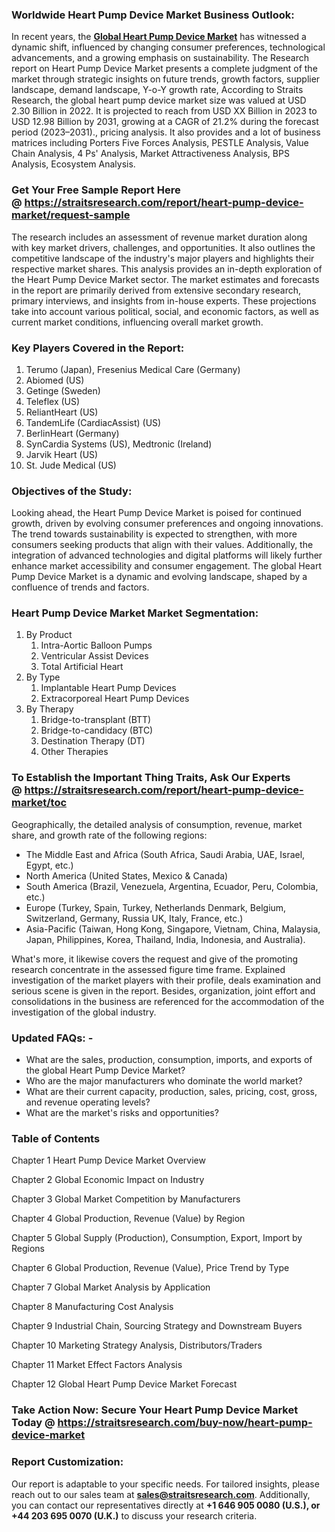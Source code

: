 <h3>Worldwide Heart Pump Device Market Business Outlook:</h3>
<p>In recent years, the <strong><a href=https://straitsresearch.com/report/heart-pump-device-market>Global Heart Pump Device Market</a></strong> has witnessed a dynamic shift, influenced by changing consumer preferences, technological advancements, and a growing emphasis on sustainability. The Research report on Heart Pump Device Market presents a complete judgment of the market through strategic insights on future trends, growth factors, supplier landscape, demand landscape, Y-o-Y growth rate, According to Straits Research, the global heart pump device market size was valued at USD 2.30 Billion in 2022. It is projected to reach from USD XX Billion in 2023 to USD 12.98 Billion by 2031, growing at a CAGR of 21.2% during the forecast period (2023–2031)., pricing analysis. It also provides and a lot of business matrices including Porters Five Forces Analysis, PESTLE Analysis, Value Chain Analysis, 4 Ps' Analysis, Market Attractiveness Analysis, BPS Analysis, Ecosystem Analysis.</p>
<h3>Get Your Free Sample Report Here @&nbsp;<a href=https://straitsresearch.com/report/heart-pump-device-market/request-sample>https://straitsresearch.com/report/heart-pump-device-market/request-sample</a></h3>
<p>The research includes an assessment of revenue market duration along with key market drivers, challenges, and opportunities. It also outlines the competitive landscape of the industry's major players and highlights their respective market shares. This analysis provides an in-depth exploration of the Heart Pump Device Market sector. The market estimates and forecasts in the report are primarily derived from extensive secondary research, primary interviews, and insights from in-house experts. These projections take into account various political, social, and economic factors, as well as current market conditions, influencing overall market growth.</p>
<h3>Key Players Covered in the Report:</h3>
<p><ol>
<li>Terumo (Japan),&nbsp;Fresenius Medical Care (Germany)</li>
<li>Abiomed (US)</li>
<li>Getinge (Sweden)</li>
<li>Teleflex (US)</li>
<li>ReliantHeart (US)</li>
<li>TandemLife (CardiacAssist) (US)</li>
<li>BerlinHeart (Germany)</li>
<li>SynCardia Systems (US),&nbsp;Medtronic (Ireland)</li>
<li>Jarvik Heart (US)</li>
<li>St. Jude Medical (US)</li>
</ol></p>
<h3>Objectives of the Study<strong>:</strong></h3>
<p>Looking ahead, the Heart Pump Device Market is poised for continued growth, driven by evolving consumer preferences and ongoing innovations. The trend towards sustainability is expected to strengthen, with more consumers seeking products that align with their values. Additionally, the integration of advanced technologies and digital platforms will likely further enhance market accessibility and consumer engagement. The global Heart Pump Device Market is a dynamic and evolving landscape, shaped by a confluence of trends and factors.</p>
<h3>Heart Pump Device Market Market Segmentation:</h3>
<p><ol>
<li>By Product
<ol>
<li>Intra-Aortic Balloon Pumps</li>
<li>Ventricular Assist Devices</li>
<li>Total Artificial Heart</li>
</ol>
</li>
<li>By Type
<ol>
<li>Implantable Heart Pump Devices</li>
<li>Extracorporeal Heart Pump Devices</li>
</ol>
</li>
<li>By Therapy
<ol>
<li>Bridge-to-transplant (BTT)</li>
<li>Bridge-to-candidacy (BTC)</li>
<li>Destination Therapy (DT)</li>
<li>Other Therapies</li>
</ol>
</li>
</ol></p>
<h3>To Establish the Important Thing Traits, Ask Our Experts @&nbsp;<strong><a href=https://straitsresearch.com/report/heart-pump-device-market/toc>https://straitsresearch.com/report/heart-pump-device-market/toc</a></strong></h3>
<p>Geographically, the detailed analysis of consumption, revenue, market share, and growth rate of the following regions:</p>
<ul>
<li>The Middle East and Africa (South Africa, Saudi Arabia, UAE, Israel, Egypt, etc.)</li>
<li>North America (United States, Mexico &amp; Canada)</li>
<li>South America (Brazil, Venezuela, Argentina, Ecuador, Peru, Colombia, etc.)</li>
<li>Europe (Turkey, Spain, Turkey, Netherlands Denmark, Belgium, Switzerland, Germany, Russia UK, Italy, France, etc.)</li>
<li>Asia-Pacific (Taiwan, Hong Kong, Singapore, Vietnam, China, Malaysia, Japan, Philippines, Korea, Thailand, India, Indonesia, and Australia).</li>
</ul>
<p>What's more, it likewise covers the request and give of the promoting research concentrate in the assessed figure time frame. Explained investigation of the market players with their profile, deals examination and serious scene is given in the report. Besides, organization, joint effort and consolidations in the business are referenced for the accommodation of the investigation of the global industry.</p>
<h3>Updated FAQs: -</h3>
<ul>
<li>What are the sales, production, consumption, imports, and exports of the global Heart Pump Device Market?</li>
<li>Who are the major manufacturers who dominate the world market?</li>
<li>What are their current capacity, production, sales, pricing, cost, gross, and revenue operating levels?</li>
<li>What are the market's risks and opportunities?</li>
</ul>
<h3>Table of Contents</h3>
<p>Chapter 1 Heart Pump Device Market Overview</p>
<p>Chapter 2 Global Economic Impact on Industry</p>
<p>Chapter 3 Global Market Competition by Manufacturers</p>
<p>Chapter 4 Global Production, Revenue (Value) by Region</p>
<p>Chapter 5 Global Supply (Production), Consumption, Export, Import by Regions</p>
<p>Chapter 6 Global Production, Revenue (Value), Price Trend by Type</p>
<p>Chapter 7 Global Market Analysis by Application</p>
<p>Chapter 8 Manufacturing Cost Analysis</p>
<p>Chapter 9 Industrial Chain, Sourcing Strategy and Downstream Buyers</p>
<p>Chapter 10 Marketing Strategy Analysis, Distributors/Traders</p>
<p>Chapter 11 Market Effect Factors Analysis</p>
<p>Chapter 12 Global Heart Pump Device Market Forecast</p>
<h3>Take Action Now: Secure Your Heart Pump Device Market Today @&nbsp;<strong><a href=https://straitsresearch.com/buy-now/heart-pump-device-market>https://straitsresearch.com/buy-now/heart-pump-device-market</a></strong></h3>
<h3>Report Customization:</h3>
<p>Our report is adaptable to your specific needs. For tailored insights, please reach out to our sales team at <strong><a href=mailto:sales@straitsresearch.com>sales@straitsresearch.com</a></strong>. Additionally, you can contact our representatives directly at <strong>+1 646 905 0080 (U.S.), or +44 203 695 0070 (U.K.)</strong> to discuss your research criteria.</p>
